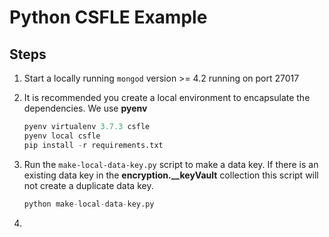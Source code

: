 # Python CSFLE Example

## Steps

1. Start a locally running `mongod` version >= 4.2 running on port 27017
2. It is recommended you create a local environment to encapsulate the
   dependencies. We use **pyenv**

   ```python
   pyenv virtualenv 3.7.3 csfle
   pyenv local csfle
   pip install -r requirements.txt
   ```

3. Run the `make-local-data-key.py` script to make a data key. If there is an
   existing data key in the **encryption.__keyVault** collection this script
   will not create a duplicate data key.

   ```python
   python make-local-data-key.py
   ```

4.
